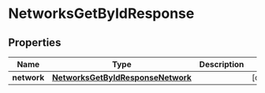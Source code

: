 

# NetworksGetByIdResponse


## Properties

| Name | Type | Description | Notes |
|------------ | ------------- | ------------- | -------------|
|**network** | [**NetworksGetByIdResponseNetwork**](NetworksGetByIdResponseNetwork.md) |  |  [optional] |



